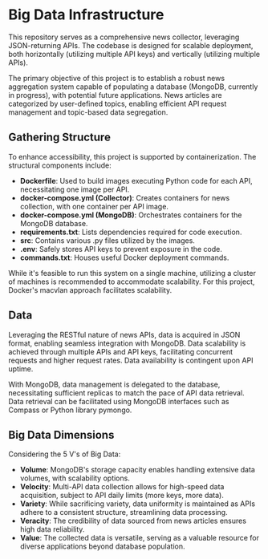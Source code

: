 # Big Data Infrastructure

This repository serves as a comprehensive news collector, leveraging JSON-returning APIs. The codebase is designed for scalable deployment, both horizontally (utilizing multiple API keys) and vertically (utilizing multiple APIs).

The primary objective of this project is to establish a robust news aggregation system capable of populating a database (MongoDB, currently in progress), with potential future applications. News articles are categorized by user-defined topics, enabling efficient API request management and topic-based data segregation.

## Gathering Structure

To enhance accessibility, this project is supported by containerization. The structural components include:

- **Dockerfile**: Used to build images executing Python code for each API, necessitating one image per API.
- **docker-compose.yml (Collector)**: Creates containers for news collection, with one container per API image.
- **docker-compose.yml (MongoDB)**: Orchestrates containers for the MongoDB database.
- **requirements.txt**: Lists dependencies required for code execution.
- **src**: Contains various .py files utilized by the images.
- **.env**: Safely stores API keys to prevent exposure in the code.
- **commands.txt**: Houses useful Docker deployment commands.

While it's feasible to run this system on a single machine, utilizing a cluster of machines is recommended to accommodate scalability. For this project, Docker's macvlan approach facilitates scalability.

## Data

Leveraging the RESTful nature of news APIs, data is acquired in JSON format, enabling seamless integration with MongoDB. Data scalability is achieved through multiple APIs and API keys, facilitating concurrent requests and higher request rates. Data availability is contingent upon API uptime.

With MongoDB, data management is delegated to the database, necessitating sufficient replicas to match the pace of API data retrieval. Data retrieval can be facilitated using MongoDB interfaces such as Compass or Python library pymongo.

## Big Data Dimensions

Considering the 5 V's of Big Data:

- **Volume**: MongoDB's storage capacity enables handling extensive data volumes, with scalability options.
- **Velocity**: Multi-API data collection allows for high-speed data acquisition, subject to API daily limits (more keys, more data).
- **Variety**: While sacrificing variety, data uniformity is maintained as APIs adhere to a consistent structure, streamlining data processing.
- **Veracity**: The credibility of data sourced from news articles ensures high data reliability.
- **Value**: The collected data is versatile, serving as a valuable resource for diverse applications beyond database population.